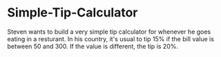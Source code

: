 # Simple-Tip-Calculator
Steven wants to build a very simple tip calculator for whenever he goes eating in a resturant. In his country, it's usual to tip 15% if the bill value is between 50 and 300. If the value is different, the tip is 20%.
